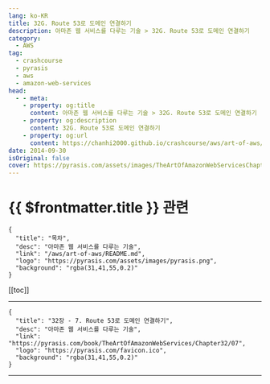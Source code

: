 ```yaml
---
lang: ko-KR
title: 32G. Route 53로 도메인 연결하기
description: 아마존 웹 서비스를 다루는 기술 > 32G. Route 53로 도메인 연결하기
category:
  - AWS
tag: 
  - crashcourse
  - pyrasis
  - aws 
  - amazon-web-services
head:
  - - meta:
    - property: og:title
      content: 아마존 웹 서비스를 다루는 기술 > 32G. Route 53로 도메인 연결하기
    - property: og:description
      content: 32G. Route 53로 도메인 연결하기
    - property: og:url
      content: https://chanhi2000.github.io/crashcourse/aws/art-of-aws/32G.html
date: 2014-09-30
isOriginal: false
cover: https://pyrasis.com/assets/images/TheArtOfAmazonWebServicesChapter32/11_.png
---
```


# {{ $frontmatter.title }} 관련

```component VPCard
{
  "title": "목차",
  "desc": "아마존 웹 서비스를 다루는 기술",
  "link": "/aws/art-of-aws/README.md",
  "logo": "https://pyrasis.com/assets/images/pyrasis.png",
  "background": "rgba(31,41,55,0.2)"
}
```

[[toc]]

---

```component VPCard
{
  "title": "32장 - 7. Route 53로 도메인 연결하기",
  "desc": "아마존 웹 서비스를 다루는 기술",
  "link": "https://pyrasis.com/book/TheArtOfAmazonWebServices/Chapter32/07",
  "logo": "https://pyrasis.com/favicon.ico",
  "background": "rgba(31,41,55,0.2)"
}
```

<!-- TODO: 작성 -->

---
